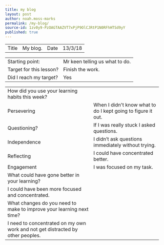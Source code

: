 ```yaml
---
title: my blog
layout: post
author: noah.moss-marks
permalink: /my-blog/
source-id: 1zv0y9-PzOAGTAAZVT7xPjP9OlCJRtP1N0RFhHTSd9yY
published: true
---
```

<table>
  <tr>
    <td>Title</td>
    <td>My blog.</td>
    <td>Date</td>
    <td>13/3/18</td>
  </tr>
</table>


<table>
  <tr>
    <td>Starting point:</td>
    <td>Mr keen telling us what to do.</td>
  </tr>
  <tr>
    <td>Target for this lesson?</td>
    <td>Finish the work.</td>
  </tr>
  <tr>
    <td>Did I reach my target? </td>
    <td>Yes </td>
  </tr>
</table>


<table>
  <tr>
    <td>How did you use your learning habits this week?</td>
    <td></td>
  </tr>
  <tr>
    <td>Persevering</td>
    <td>When I didn't know what to do I kept going to figure it out.</td>
  </tr>
  <tr>
    <td>Questioning?</td>
    <td>If I was really stuck I asked questions.</td>
  </tr>
  <tr>
    <td>Independence</td>
    <td>I didn’t ask questions immediately without trying.</td>
  </tr>
  <tr>
    <td>Reflecting</td>
    <td>I could have concentrated better.</td>
  </tr>
  <tr>
    <td>Engagement</td>
    <td>I was focused on my task.</td>
  </tr>
  <tr>
    <td>What could have gone better in your learning?</td>
    <td></td>
  </tr>
  <tr>
    <td>I could have been more focused and concentrated.</td>
    <td></td>
  </tr>
  <tr>
    <td>What changes do you need to make to improve your learning next time?</td>
    <td></td>
  </tr>
  <tr>
    <td>I need to concentrated on my own work and not get distracted by other peoples.</td>
    <td></td>
  </tr>
</table>


